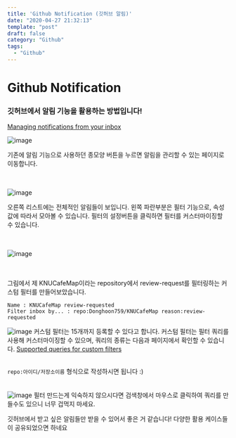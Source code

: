 ```yaml
---
title: 'Github Notification (깃허브 알림)'
date: "2020-04-27 21:32:13"
template: "post"
draft: false
category: "Github"
tags:
  - "Github"
---
```


# Github Notification
### 깃허브에서 알림 기능을 활용하는 방법입니다!

[Managing notifications from your inbox](https://help.github.com/en/github/managing-subscriptions-and-notifications-on-github/managing-notifications-from-your-inbox#supported-queries-for-custom-filters)

![image](https://user-images.githubusercontent.com/32301380/80373073-7a51a400-88cf-11ea-98ba-b6def5408142.png)

기존에 알림 기능으로 사용하던 종모양 버튼을 누르면 알림을 관리할 수 있는 페이지로 이동합니다.
<br><br><br>

![image](https://user-images.githubusercontent.com/32301380/80373409-ff3cbd80-88cf-11ea-92da-5931dd34fc60.png)

오른쪽 리스트에는 전체적인 알림들이 보입니다.
왼쪽 파란부분은 필터 기능으로, 속성값에 따라서 모아볼 수 있습니다. 필터의 설정버튼을 클릭하면 필터를 커스터마이징할 수 있습니다.
<br><br><br>

![image](https://user-images.githubusercontent.com/32301380/80373611-462ab300-88d0-11ea-9bbf-d81492f1322d.png)
<br><br><br>

그림에서 제 KNUCafeMap이라는 repository에서 review-request를 필터링하는 커스텀 필터를 만들어보았습니다.
```
Name : KNUCafeMap review-requested
Filter inbox by... : repo:Donghoon759/KNUCafeMap reason:review-requested
```
![image](https://user-images.githubusercontent.com/32301380/80374193-3fe90680-88d1-11ea-83a2-27420527aeaf.png)
커스텀 필터는 15개까지 등록할 수 있다고 합니다.
커스텀 필터는 필터 쿼리를 사용해 커스터마이징할 수 있으며, 쿼리의 종류는 다음과 페이지에서 확인할 수 있습니다. [Supported queries for custom filters](https://help.github.com/en/github/managing-subscriptions-and-notifications-on-github/managing-notifications-from-your-inbox#supported-queries-for-custom-filters)<br><br>

`repo:아이디/저장소이름` 형식으로 작성하시면 됩니다 :)
<br><br><br>
![image](https://user-images.githubusercontent.com/32301380/80374265-63ac4c80-88d1-11ea-8d73-3548a00a115c.png)
필터 만드는게 익숙하지 않으시다면 검색창에서 마우스로 클릭하여 쿼리를 만들수도 있으니 너무 겁먹지 마세요.

깃허브에서 받고 싶은 알림들만 받을 수 있어서 좋은 거 같습니다! 다양한 활용 케이스들이 공유되었으면 하네요